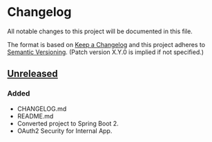 # Changelog
All notable changes to this project will be documented in this file.

The format is based on [Keep a Changelog](http://keepachangelog.com/en/1.0.0/)
and this project adheres to [Semantic Versioning](http://semver.org/spec/v2.0.0.html). (Patch version X.Y.0 is implied if not specified.)

## [Unreleased]
### Added
- CHANGELOG.md
- README.md
- Converted project to Spring Boot 2.
- OAuth2 Security for Internal App.

[Unreleased]: https://github.com/NWQMC/ogcproxy/compare/ogcproxy-0.9.1...master
